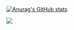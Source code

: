 [![Anurag's GitHub stats](https://github-readme-stats.vercel.app/api?username=JoshMann15)](https://github.com/anuraghazra/github-readme-stats)

![](https://github-readme-stats.vercel.app/api/top-langs/?username=JoshMann15&layout=compact)
